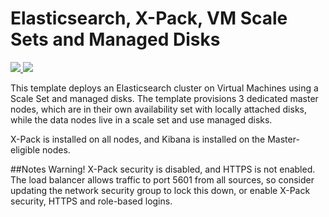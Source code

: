 # Elasticsearch, X-Pack, VM Scale Sets and Managed Disks

<a href="https://portal.azure.com/#create/Microsoft.Template/uri/https%3A%2F%2Fraw.githubusercontent.com%2Fhglkrijger%2Fazure-quickstart-templates%2Fhglkrijger%2Felasticsearch-vmss%2Fazuredeploy.json" target="_blank">
    <img src="http://azuredeploy.net/deploybutton.png"/>
</a>
<a href="http://armviz.io/#/?load=https%3A%2F%2Fraw.githubusercontent.com%2Fhglkrijger%2Fazure-quickstart-templates%2Fhglkrijger%2Felasticsearch-vmss%2Fazuredeploy.json" target="_blank">
    <img src="http://armviz.io/visualizebutton.png"/>
</a>

This template deploys an Elasticsearch cluster on Virtual Machines using a Scale Set and managed disks. The template provisions 3 dedicated master nodes, which are in their own availability set with locally attached disks, while the data nodes live in a scale set and use managed disks.

X-Pack is installed on all nodes, and Kibana is installed on the Master-eligible nodes. 

##Notes
Warning! X-Pack security is disabled, and HTTPS is not enabled. The load balancer allows traffic to port 5601 from all sources, so consider updating the network security group to lock this down, or enable X-Pack security, HTTPS and role-based logins. 
